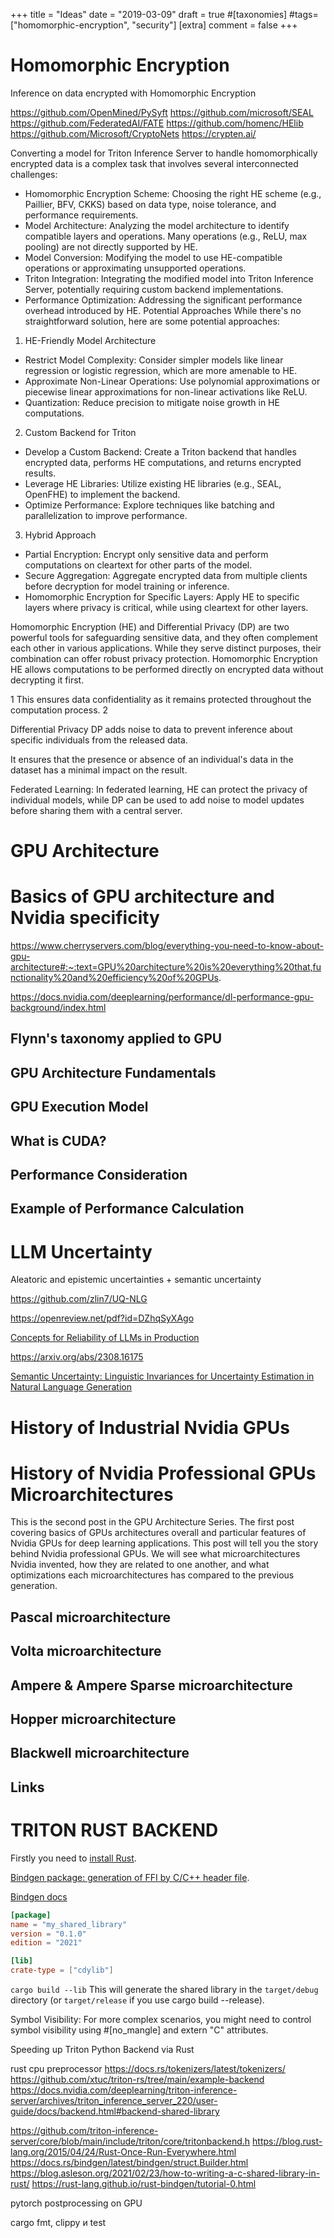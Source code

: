 +++
title = "Ideas"
date = "2019-03-09"
draft = true
#[taxonomies]
#tags=["homomorphic-encryption", "security"]
[extra]
comment = false
+++

# Homomorphic Encryption


Inference on data encrypted with Homomorphic Encryption


https://github.com/OpenMined/PySyft
https://github.com/microsoft/SEAL
https://github.com/FederatedAI/FATE
https://github.com/homenc/HElib
https://github.com/Microsoft/CryptoNets
https://crypten.ai/


Converting a model for Triton Inference Server to handle homomorphically encrypted data is a complex task that involves several interconnected challenges:
* Homomorphic Encryption Scheme: Choosing the right HE scheme (e.g., Paillier, BFV, CKKS) based on data type, noise tolerance, and performance requirements.
* Model Architecture: Analyzing the model architecture to identify compatible layers and operations. Many operations (e.g., ReLU, max pooling) are not directly supported by HE.
* Model Conversion: Modifying the model to use HE-compatible operations or approximating unsupported operations.
* Triton Integration: Integrating the modified model into Triton Inference Server, potentially requiring custom backend implementations.
* Performance Optimization: Addressing the significant performance overhead introduced by HE.
Potential Approaches
While there's no straightforward solution, here are some potential approaches:
1. HE-Friendly Model Architecture
* Restrict Model Complexity: Consider simpler models like linear regression or logistic regression, which are more amenable to HE.
* Approximate Non-Linear Operations: Use polynomial approximations or piecewise linear approximations for non-linear activations like ReLU.
* Quantization: Reduce precision to mitigate noise growth in HE computations.
2. Custom Backend for Triton
* Develop a Custom Backend: Create a Triton backend that handles encrypted data, performs HE computations, and returns encrypted results.
* Leverage HE Libraries: Utilize existing HE libraries (e.g., SEAL, OpenFHE) to implement the backend.
* Optimize Performance: Explore techniques like batching and parallelization to improve performance.
3. Hybrid Approach
* Partial Encryption: Encrypt only sensitive data and perform computations on cleartext for other parts of the model.
* Secure Aggregation: Aggregate encrypted data from multiple clients before decryption for model training or inference.
* Homomorphic Encryption for Specific Layers: Apply HE to specific layers where privacy is critical, while using cleartext for other layers.



Homomorphic Encryption (HE) and Differential Privacy (DP) are two powerful tools for safeguarding sensitive data, and they often complement each other in various applications. While they serve distinct purposes, their combination can offer robust privacy protection.
Homomorphic Encryption
HE allows computations to be performed directly on encrypted data without decrypting it first.

1 This ensures data confidentiality as it remains protected throughout the computation process. 2

Differential Privacy
DP adds noise to data to prevent inference about specific individuals from the released data.

It ensures that the presence or absence of an individual's data in the dataset has a minimal impact on the result.

Federated Learning: In federated learning, HE can protect the privacy of individual models, while DP can be used to add noise to model updates before sharing them with a central server.

# GPU Architecture

# Basics of GPU architecture and Nvidia specificity

https://www.cherryservers.com/blog/everything-you-need-to-know-about-gpu-architecture#:~:text=GPU%20architecture%20is%20everything%20that,functionality%20and%20efficiency%20of%20GPUs.

https://docs.nvidia.com/deeplearning/performance/dl-performance-gpu-background/index.html

## Flynn's taxonomy applied to GPU

## GPU Architecture Fundamentals

## GPU Execution Model

## What is CUDA?

## Performance Consideration

## Example of Performance Calculation

# LLM Uncertainty


Aleatoric and epistemic uncertainties + semantic uncertainty

https://github.com/zlin7/UQ-NLG

https://openreview.net/pdf?id=DZhqSyXAgo


[Concepts for Reliability of LLMs in Production](https://mlops.community/concepts-for-reliability-of-llms-in-production/)

https://arxiv.org/abs/2308.16175

[Semantic Uncertainty: Linguistic Invariances for Uncertainty Estimation in Natural Language Generation](https://arxiv.org/abs/2302.09664)

# History of Industrial Nvidia GPUs


# History of Nvidia Professional GPUs Microarchitectures

This is the second post in the GPU Architecture Series. The first post covering basics 
of GPUs architectures overall and particular features of Nvidia GPUs
for deep learning applications. This post will tell you the story behind Nvidia professional
GPUs. We will see what microarchitectures Nvidia invented, how they are related to one another, 
and what optimizations each microarchitectures has compared to the previous generation.


## Pascal microarchitecture

## Volta microarchitecture

## Ampere & Ampere Sparse microarchitecture

## Hopper microarchitecture

## Blackwell microarchitecture

## Links


# TRITON RUST BACKEND


Firstly you need to [install Rust](https://www.rust-lang.org/tools/install).

[Bindgen package: generation of FFI by C/C++ header file](https://docs.rs/bindgen/latest/bindgen/).

[Bindgen docs](https://rust-lang.github.io/rust-bindgen/)



```toml
[package]
name = "my_shared_library"
version = "0.1.0"
edition = "2021"

[lib]
crate-type = ["cdylib"]
```

```cargo build --lib```
This will generate the shared library in the `target/debug` directory (or `target/release` if you use cargo build --release).

Symbol Visibility: For more complex scenarios, you might need to control symbol visibility using #[no_mangle] and extern "C" attributes.





Speeding up Triton Python Backend via Rust

rust cpu preprocessor 
https://docs.rs/tokenizers/latest/tokenizers/
https://github.com/xtuc/triton-rs/tree/main/example-backend 
https://docs.nvidia.com/deeplearning/triton-inference-server/archives/triton_inference_server_220/user-guide/docs/backend.html#backend-shared-library

https://github.com/triton-inference-server/core/blob/main/include/triton/core/tritonbackend.h
https://blog.rust-lang.org/2015/04/24/Rust-Once-Run-Everywhere.html
https://docs.rs/bindgen/latest/bindgen/struct.Builder.html
https://blog.asleson.org/2021/02/23/how-to-writing-a-c-shared-library-in-rust/
https://rust-lang.github.io/rust-bindgen/tutorial-0.html

pytorch postprocessing on GPU


cargo fmt, clippy и test
